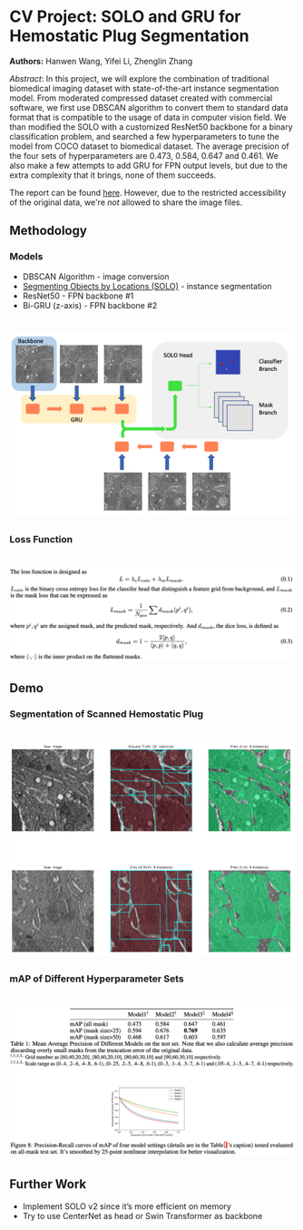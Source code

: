 # CV Project: SOLO and GRU for Hemostatic Plug Segmentation

**Authors:** Hanwen Wang, Yifei Li, Zhenglin Zhang

*Abstract*: In this project, we will explore the combination of traditional biomedical imaging dataset with state-of-the-art instance segmentation model. From moderated compressed dataset created with commercial software, we first use DBSCAN algorithm to convert them to standard data format that is compatible to the usage of data in computer vision field. We than modified the SOLO with a customized ResNet50 backbone for a binary classification problem, and searched a few hyperparameters to tune the model from COCO dataset to biomedical dataset. The average precision of the four sets of hyperparameters are 0.473, 0.584, 0.647 and 0.461.  We also make a few attempts to add GRU for FPN output levels, but due to the extra complexity that it brings, none of them succeeds.

The report can be found [here](report.pdf). However, due to the restricted accessibility of the original data, we're *not* allowed to share the image files.

## Methodology

### Models

*   DBSCAN Algorithm - image conversion
*   [Segmenting Objects by Locations (SOLO)](https://arxiv.org/pdf/1912.04488.pdf) - instance segmentation
*   ResNet50 - FPN backbone #1
*   Bi-GRU (z-axis) - FPN backbone #2 

<h1 align="center">
  <img src="images/arch.jpg">
</h1>

### Loss Function

<h1 align="center">
  <img src="images/loss-func.jpg" width=700>
</h1>

## Demo

### Segmentation of Scanned Hemostatic Plug 

<h1 align="center">
  <img src="images/infer-result.jpg">
</h1>

### mAP of Different Hyperparameter Sets

<h1 align="center">
  <img src="images/map-result.jpg" width=700>
</h1>

## Further Work

* Implement SOLO v2 since it’s more efficient on memory
* Try to use CenterNet as head or Swin Transformer as backbone
